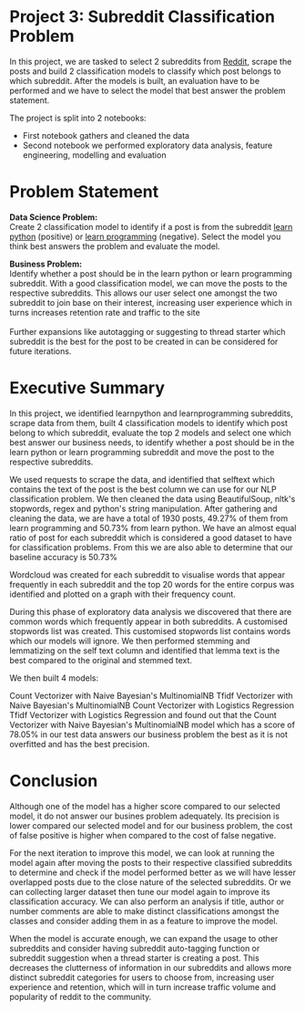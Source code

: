 # Project 3: Subreddit Classification Problem

In this project, we are tasked to select 2 subreddits from [Reddit](https://www.reddit.com/), scrape the posts and build 2 classification models to classify which post belongs to which subreddit. After the models is built, an evaluation have to be performed and we have to select the model that best answer the problem statement.

The project is split into 2 notebooks:
- First notebook gathers and cleaned the data
- Second notebook we performed exploratory data analysis, feature engineering, modelling and evaluation

# Problem Statement

**Data Science Problem:**<br>Create 2 classification model to identify if a post is from the subreddit [learn python](https://www.reddit.com/r/learnpython/) (positive) or [learn programming](https://www.reddit.com/r/learnprogramming/)  (negative). Select the model you think best answers the problem and evaluate the model.

**Business Problem:**<br>Identify whether a post should be in the learn python or learn programming subreddit. With a good classification model, we can move the posts to the respective subreddits. This allows our user select one amongst the two subreddit to join base on their interest, increasing user experience which in turns increases retention rate and traffic to the site<br><br>Further expansions like autotagging or suggesting to thread starter which subreddit is the best for the post to be created in can be considered for future iterations.  


# Executive Summary
In this project, we identified learnpython and learnprogramming subreddits, scrape data from them, built 4 classification models to identify which post belong to which subreddit, evaluate the top 2 models and select one which best answer our business needs, to identify whether a post should be in the learn python or learn programming subreddit and move the post to the respective subreddits.

We used requests to scrape the data, and identified that selftext which contains the text of the post is the best column we can use for our NLP classification problem. We then cleaned the data using BeautifulSoup, nltk's stopwords, regex and python's string manipulation. After gathering and cleaning the data, we are have a total of 1930 posts, 49.27% of them from learn programming and 50.73% from learn python. We have an almost equal ratio of post for each subreddit which is considered a good dataset to have for classification problems. From this we are also able to determine that our baseline accuracy is 50.73%

Wordcloud was created for each subreddit to visualise words that appear frequently in each subreddit and the top 20 words for the entire corpus was identified and plotted on a graph with their frequency count.

During this phase of exploratory data analysis we discovered that there are common words which frequently appear in both subreddits. A customised stopwords list was created. This customised stopwords list contains words which our models will ignore. We then performed stemming and lemmatizing on the self text column and identified that lemma text is the best compared to the original and stemmed text.

We then built 4 models:

Count Vectorizer with Naive Bayesian's MultinomialNB
Tfidf Vectorizer with Naive Bayesian's MultinomialNB
Count Vectorizer with Logistics Regression
Tfidf Vectorizer with Logistics Regression
and found out that the Count Vectorizer with Naive Bayesian's MultinomialNB model which has a score of 78.05% in our test data answers our business problem the best as it is not overfitted and has the best precision.

# Conclusion

Although one of the model has a higher score compared to our selected model, it do not answer our busines problem adequately. Its precision is lower compared our selected model and for our business problem, the cost of false positive is higher when compared to the cost of false negative.

For the next iteration to improve this model, we can look at running the model again after moving the posts to their respective classified subreddits to determine and check if the model performed better as we will have lesser overlapped posts due to the close nature of the selected subreddits. Or we can collecting larger dataset then tune our model again to improve its classification accuracy. We can also perform an analysis if title, author or number comments are able to make distinct classifications amongst the classes and consider adding them in as a feature to improve the model.

When the model is accurate enough, we can expand the usage to other subreddits and consider having subreddit auto-tagging function or subreddit suggestion when a thread starter is creating a post. This decreases the clutterness of information in our subreddits and allows more distinct subreddit categories for users to choose from, increasing user experience and retention, which will in turn increase traffic volume and popularity of reddit to the community.